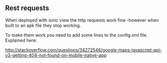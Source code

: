 ## Rest requests

When deployed with ionic view the http requests work fine -however when built to an apk file they stop working.

To make them work you need to add some lines to the config.xml file. Explained here:

http://stackoverflow.com/questions/34272546/google-maps-javascript-api-v3-getting-404-not-found-on-mobile-native-app